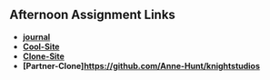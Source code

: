 ## Afternoon Assignment Links

* **[journal](https://github.com/Anne-Hunt/fs-journal)**
* **[Cool-Site](https://anne-hunt.github.io/Lab-1/)**
* **[Clone-Site](https://github.com/Anne-Hunt/clone-site)**
* **[Partner-Clone]https://github.com/Anne-Hunt/knightstudios**
